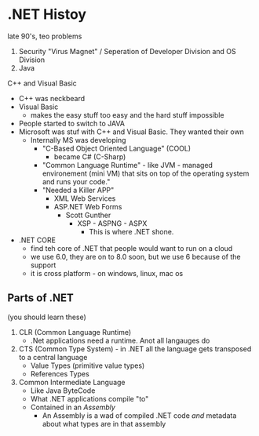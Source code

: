# .NET Histoy
late 90's, teo problems
1. Security "Virus Magnet" / Seperation of Developer Division and OS Division
2. Java 

C++ and Visual Basic
* C++ was neckbeard
* Visual Basic 
    * makes the easy stuff too easy and the hard stuff impossible
* People started to switch to JAVA
* Microsoft was stuf with C++ and Visual Basic. They wanted their own
    * Internally MS was developing 
        * "C-Based Object Oriented Language" (COOL)
            * became C# (C-Sharp)
        * "Common Language Runtime" - like JVM - managed environement (mini VM) that sits on top of the operating system and runs your code."
        * "Needed a Killer APP"
            * XML Web Services
            * ASP.NET Web Forms
                * Scott Gunther
                    * XSP - ASPNG - ASPX 
                        * This is where .NET shone.
* .NET CORE
    * find teh core of .NET that people would want to run on a cloud
    * we use 6.0, they are on to 8.0 soon, but we use 6 because of the support
    * it is cross platform - on windows, linux, mac os
## Parts of .NET
(you should learn these)
1. CLR (Common Language Runtime)
    - .Net applications need a runtime. Anot all langauges do
2. CTS (Common Type System) - in .NET all the language gets transposed to a central language
    - Value Types (primitive value types)
    - References Types
3. Common Intermediate Language
    - Like Java ByteCode
    - What .NET applications compile "to"
    - Contained in an *Assembly* 
        - An Assembly is a wad of compiled .NET code *and* metadata about what types are in that assembly

